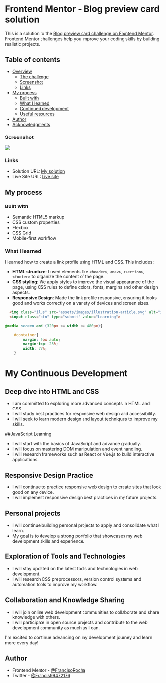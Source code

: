 # Frontend Mentor - Blog preview card solution

This is a solution to the [Blog preview card challenge on Frontend Mentor](https://www.frontendmentor.io/solutions/blog-preview-card-fQS-WBe0ot). Frontend Mentor challenges help you improve your coding skills by building realistic projects. 

## Table of contents

- [Overview](#overview)
  - [The challenge](#the-challenge)
  - [Screenshot](#screenshot)
  - [Links](#links)
- [My process](#my-process)
  - [Built with](#built-with)
  - [What I learned](#what-i-learned)
  - [Continued development](#continued-development)
  - [Useful resources](#useful-resources)
- [Author](#author)
- [Acknowledgments](#acknowledgments)

### Screenshot

![](![image](https://github.com/FrancisoRocha/blog-preview-card/assets/122055396/d2f7b4b3-f848-49c1-9d8c-f20191405f5a)
)

### Links

- Solution URL: [My solution](https://github.com/FrancisoRocha/blog-preview-card)
- Live Site URL: [Live site](https://francisorocha.github.io/blog-preview-card/)

## My process

### Built with

- Semantic HTML5 markup
- CSS custom properties
- Flexbox
- CSS Grid
- Mobile-first workflow

### What I learned

I learned how to create a link profile using HTML and CSS. This includes:

- **HTML structure**: I used elements like `<header>`, `<nav>`, `<section>`, `<footer>` to organize the content of the page.
- **CSS styling**: We apply styles to improve the visual appearance of the page, using CSS rules to define colors, fonts, margins and other design aspects.
- **Responsive Design**: Made the link profile responsive, ensuring it looks good and works correctly on a variety of devices and screen sizes.


```html
  <img class="ilus" src="assets/images/illustration-article.svg" alt="ilustracion">
  <input class="btn" type="submit" value="Learning">
```
```css
@media screen and (320px <= width <= 480px){

    #container{
        margin: 0px auto;
        margin-top: 25%;
        width: 75%;
    }
```

# My Continuous Development

## Deep dive into HTML and CSS

- I am committed to exploring more advanced concepts in HTML and CSS.
- I will study best practices for responsive web design and accessibility.
- I will seek to learn modern design and layout techniques to improve my skills.

##JavaScript Learning

- I will start with the basics of JavaScript and advance gradually.
- I will focus on mastering DOM manipulation and event handling.
- I will research frameworks such as React or Vue.js to build interactive applications.

## Responsive Design Practice

- I will continue to practice responsive web design to create sites that look good on any device.
- I will implement responsive design best practices in my future projects.

## Personal projects

- I will continue building personal projects to apply and consolidate what I learn.
- My goal is to develop a strong portfolio that showcases my web development skills and experience.

## Exploration of Tools and Technologies

- I will stay updated on the latest tools and technologies in web development.
- I will research CSS preprocessors, version control systems and automation tools to improve my workflow.

## Collaboration and Knowledge Sharing

- I will join online web development communities to collaborate and share knowledge with others.
- I will participate in open source projects and contribute to the web development community as much as I can.

I'm excited to continue advancing on my development journey and learn more every day!


## Author

- Frontend Mentor - [@FrancisoRocha]([https://www.frontendmentor.io/profile/yourusername](https://www.frontendmentor.io/profile/FrancisoRocha))
- Twitter - [@Francis99472176]([https://www.twitter.com/yourusername](https://twitter.com/Francis99472176))

